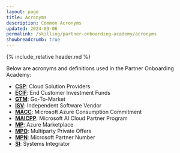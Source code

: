 ```yaml
---
layout: page
title: Acronyms
description: Common Acronyms
updated: 2024-09-06
permalink: /skilling/partner-onboarding-academy/acronyms
showbreadcrumb: true
---
```

{% include_relative header.md %}

Below are acronyms and definitions used in the Partner Onboarding Academy:

- **[CSP](https://learn.microsoft.com/en-us/partner-center/enrolling-in-the-csp-program)**: Cloud Solution Providers
- **[ECIF](https://partner.microsoft.com/en-bd/community/seanm-partner-hub/intelligent-cloud/funding)**: End Customer Investment Funds
- **[GTM](https://en.wikipedia.org/wiki/Go_to_market)**: Go-To-Market
- **[ISV](https://en.wikipedia.org/wiki/Independent_software_vendor)**: Independent Software Vendor
- **[MACC](https://learn.microsoft.com/en-us/partner-center/marketplace/azure-consumption-commitment-enrollment)**: Microsoft Azure Consumption Commitment
- **[MAICPP](https://partner.microsoft.com/en-US/blog/article/fueling-partner-growth-and-profitability-in-the-era-of-ai)**: Microsoft AI Cloud Partner Program
- **[MP](https://azuremarketplace.microsoft.com/en-us/)**: Azure Marketplace
- **[MPO](https://learn.microsoft.com/en-us/partner-center/marketplace/multiparty-private-offers-faq)**: Multiparty Private Offers
- **[MPN](https://partner.microsoft.com/en-us/partnership)**: Microsoft Partner Number
- **[SI](https://en.wikipedia.org/wiki/Systems_integrator)**: Systems Integrator